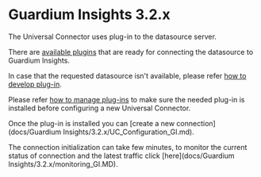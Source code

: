# Guardium Insights 3.2.x
The Universal Connector uses plug-in to the datasource server.

There are [available plugins](docs/available_plugins.md) that are ready for connecting the datasource to Guardium Insights.

In case that the requested datasource isn't available, please refer [how to develop plug-in](docs/Guardium%20Insights/3.2.x/developing_plugins_gi.md).

Please refer [how to manage plug-ins](docs/Guardium%20Insights/3.2.x/Plugins_management.md) to make sure the needed plug-in is installed before configuring a new Universal Connector.

Once the plug-in is installed you can [create a new connection](docs/Guardium Insights/3.2.x/UC_Configuration_GI.md). 

The connection initialization can take few minutes, to monitor the current status of connection and the latest traffic click [here](docs/Guardium Insights/3.2.x/monitoring_GI.MD).
